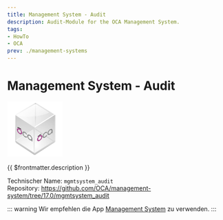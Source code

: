 ```yaml
---
title: Management System - Audit
description: Audit-Module for the OCA Management System.
tags:
- HowTo
- OCA
prev: ./management-systems
---
```

# Management System - Audit
![icon_oca_app](attachments/icon_oca_app.png)

{{ $frontmatter.description }}

Technischer Name: `mgmtsystem_audit`\
Repository: <https://github.com/OCA/management-system/tree/17.0/mgmtsystem_audit>

::: warning
 Wir empfehlen die App [Management System](Management%20System.md) zu verwenden.
:::